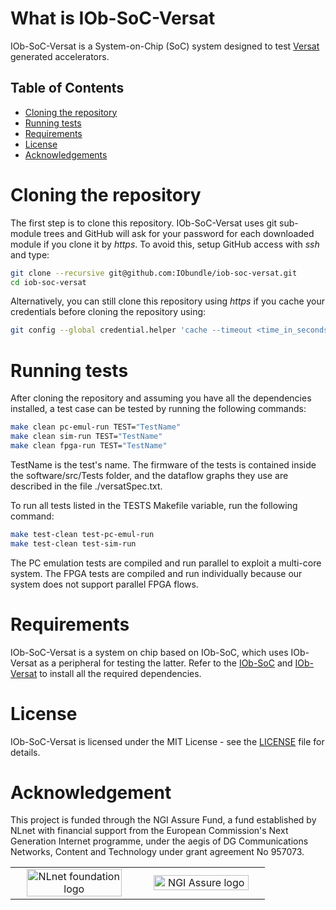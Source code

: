 # What is IOb-SoC-Versat

IOb-SoC-Versat is a System-on-Chip (SoC) system designed to test [Versat](https://github.com/IObundle/iob-versat) generated accelerators.

## Table of Contents
- [Cloning the repository](#cloning-the-repository)
- [Running tests](#running-tests)
- [Requirements](#requirements)
- [License](#license)
- [Acknowledgements](#acknowledgements)


# Cloning the repository

The first step is to clone this repository. IOb-SoC-Versat uses git sub-module trees and GitHub will ask for your password for each downloaded module if you clone it by *https*. To avoid this,
setup GitHub access with *ssh* and type:

```bash
git clone --recursive git@github.com:IObundle/iob-soc-versat.git
cd iob-soc-versat
```

Alternatively, you can still clone this repository using *https* if you cache
your credentials before cloning the repository using: 
```bash
git config --global credential.helper 'cache --timeout <time_in_seconds>'
```

# Running tests

After cloning the repository and assuming you have all the dependencies installed,  a  test case can be tested by running the following commands:

```bash
make clean pc-emul-run TEST="TestName"
make clean sim-run TEST="TestName"
make clean fpga-run TEST="TestName"
```

TestName is the test's name. The firmware of the tests is contained inside the software/src/Tests folder, and the dataflow graphs they use are described in the file ./versatSpec.txt.

To run all tests listed in the TESTS Makefile variable, run the following command:

```bash
make test-clean test-pc-emul-run
make test-clean test-sim-run
```

The PC emulation tests are compiled and run parallel to exploit a multi-core system. The FPGA tests are compiled and run individually because our system does not support parallel FPGA flows.

# Requirements

IOb-SoC-Versat is a system on chip based on IOb-SoC, which uses IOb-Versat as a peripheral for testing the latter. Refer to the [IOb-SoC](https://github.com/IObundle/iob-soc) and [IOb-Versat](https://github.com/IObundle/iob-versat) to install all the required
dependencies.

# License

IOb-SoC-Versat is licensed under the MIT License - see the [LICENSE](LICENSE) file for details.


# Acknowledgement
This project is funded through the NGI Assure Fund, a fund established by NLnet
with financial support from the European Commission's Next Generation Internet
programme, under the aegis of DG Communications Networks, Content and Technology
under grant agreement No 957073.

<table>
    <tr>
        <td align="center" width="50%"><img src="https://nlnet.nl/logo/banner.svg" alt="NLnet foundation logo" style="width:90%"></td>
        <td align="center"><img src="https://nlnet.nl/image/logos/NGIAssure_tag.svg" alt="NGI Assure logo" style="width:90%"></td>
    </tr>
</table>
